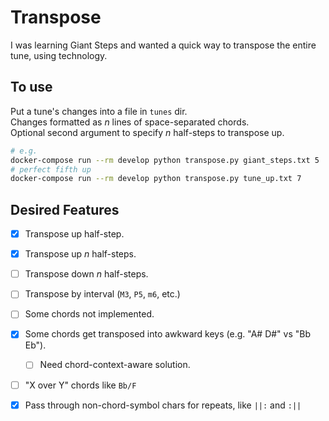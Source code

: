 # Transpose

I was learning Giant Steps and wanted a quick way to transpose the entire tune, using technology.

## To use

Put a tune's changes into a file in `tunes` dir.  
Changes formatted as _n_ lines of space-separated chords.  
Optional second argument to specify _n_ half-steps to transpose up.

```bash
# e.g.
docker-compose run --rm develop python transpose.py giant_steps.txt 5
# perfect fifth up
docker-compose run --rm develop python transpose.py tune_up.txt 7
```

## Desired Features

- [x] Transpose up half-step.
- [x] Transpose up _n_ half-steps.
- [ ] Transpose down _n_ half-steps.
- [ ] Transpose by interval (`M3`, `P5`, `m6`, etc.)
- [ ] Some chords not implemented.
- [x] Some chords get transposed into awkward keys (e.g. "A# D#" vs "Bb Eb").

  - [ ] Need chord-context-aware solution.

- [ ] "X over Y" chords like `Bb/F`
- [x] Pass through non-chord-symbol chars for repeats, like `||:` and `:||`
